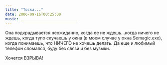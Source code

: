 ```yaml
---
title: "Тоска..."
date: 2006-09-16T00:25:00
music: _________________________
---
```


Она подкрадывается неожиданно, когда ее не ждешь...когда ничего не ждешь, когда тупо скучаешь у окна (в моем случае у окна Semagic.exe), когда понимаешь, что НИЧЕГО не хочешь делать. Да еще и любимый телефон сломался, буду без связи и без музыки. 

Хочется ВЗРЫВА!
